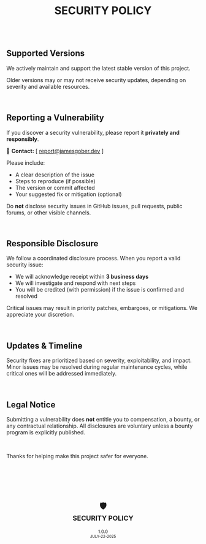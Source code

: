 <div id="top">
    <h1 align="center">SECURITY POLICY</h1>
</div>
<br><br>

## Supported Versions

We actively maintain and support the latest stable version of this project.

Older versions may or may not receive security updates, depending on severity and available resources.

<br>

## Reporting a Vulnerability

If you discover a security vulnerability, please report it **privately and responsibly**.

📧 **Contact:** [ <a href="mailto:report@jamesgober.dev?subject=Security%20Vulnerability">report@jamesgober.dev</a> ]

Please include:
- A clear description of the issue
- Steps to reproduce (if possible)
- The version or commit affected
- Your suggested fix or mitigation (optional)

Do **not** disclose security issues in GitHub issues, pull requests, public forums, or other visible channels.

<br>

## Responsible Disclosure

We follow a coordinated disclosure process. When you report a valid security issue:

- We will acknowledge receipt within **3 business days**
- We will investigate and respond with next steps
- You will be credited (with permission) if the issue is confirmed and resolved

Critical issues may result in priority patches, embargoes, or mitigations. We appreciate your discretion.

<br>

## Updates & Timeline

Security fixes are prioritized based on severity, exploitability, and impact. Minor issues may be resolved during regular maintenance cycles, while critical ones will be addressed immediately.

<br>

## Legal Notice

Submitting a vulnerability does **not** entitle you to compensation, a bounty, or any contractual relationship. All disclosures are voluntary unless a bounty program is explicitly published.

<br>

Thanks for helping make this project safer for everyone.



<br><br>
<div  align="center">
    <br><h2>🛡️<br><sub>SECURITY POLICY</sub></h2>
    <sup><span>1.0.0<span><br><sup>JULY-22-2025</sup></sup>
</div>